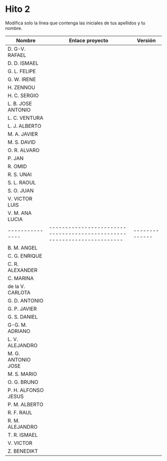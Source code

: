 # Hito 2

Modifica solo la línea que contenga las iniciales de tus apellidos y tu nombre.

| Nombre       | Enlace proyecto                                                                    | Versión      |
| --------------- | ----------------------------------------------------------------------- | -------------- |
| D. G-V. RAFAEL | <!--enlace-->                                                           | <!--versión--> |
| D. D. ISMAEL | <!--enlace-->                                                           | <!--versión--> |
| G. L. FELIPE | <!--enlace-->                                                           | <!--versión--> |
| G. W. IRENE | <!--enlace-->                                                           | <!--versión--> |
| H. ZENNOU | <!--enlace-->                                                           | <!--versión--> |
| H. C. SERGIO | <!--enlace-->                                                           | <!--versión--> |
| L. B. JOSE ANTONIO | <!--enlace-->                                                           | <!--versión--> |
| L. C. VENTURA | <!--enlace-->                                                           | <!--versión--> |
| L. J. ALBERTO | <!--enlace-->                                                           | <!--versión--> |
| M. A. JAVIER | <!--enlace-->                                                           | <!--versión--> |
| M. S. DAVID | <!--enlace-->                                                           | <!--versión--> |
| O. R. ALVARO | <!--enlace-->                                                           | <!--versión--> |
| P. JAN | <!--enlace-->                                                           | <!--versión--> |
| R. OMID | <!--enlace-->                                                           | <!--versión--> |
| R. S. UNAI | <!--enlace-->                                                           | <!--versión--> |
| S. L. RAOUL | <!--enlace-->                                                           | <!--versión--> |
| S. O. JUAN | <!--enlace-->                                                           | <!--versión--> |
| V. VICTOR LUIS | <!--enlace-->                                                           | <!--versión--> |
| V. M. ANA LUCIA | <!--enlace-->                                                           | <!--versión--> |
| --------------- | ----------------------------------------------------------------------- | -------------- |
| B. M. ANGEL | <!--enlace-->                                                           | <!--versión--> |
| C. G. ENRIQUE | <!--enlace-->                                                           | <!--versión--> |
| C. R. ALEXANDER | <!--enlace-->                                                           | <!--versión--> |
| C. MARINA | <!--enlace-->                                                           | <!--versión--> |
| de la V. CARLOTA | <!--enlace-->                                                           | <!--versión--> |
| G. D. ANTONIO | <!--enlace-->                                                           | <!--versión--> |
| G. P. JAVIER | <!--enlace-->                                                           | <!--versión--> |
| G. S. DANIEL | <!--enlace-->                                                           | <!--versión--> |
| G-G. M. ADRIANO | <!--enlace-->                                                           | <!--versión--> |
| L. V. ALEJANDRO | <!--enlace-->                                                           | <!--versión--> |
| M. G. ANTONIO JOSE | <!--enlace-->                                                           | <!--versión--> |
| M. S. MARIO | <!--enlace-->                                                           | <!--versión--> |
| O. G. BRUNO | <!--enlace-->                                                           | <!--versión--> |
| P. H. ALFONSO JESUS | <!--enlace-->                                                           | <!--versión--> |
| P. M. ALBERTO | <!--enlace-->                                                           | <!--versión--> |
| R. F. RAUL | <!--enlace-->                                                           | <!--versión--> |
| R. M. ALEJANDRO | <!--enlace-->                                                           | <!--versión--> |
| T. R. ISMAEL | <!--enlace-->                                                           | <!--versión--> |
| V. VICTOR | <!--enlace-->                                                           | <!--versión--> |
| Z. BENEDIKT | <!--enlace-->                                                           | <!--versión--> |
